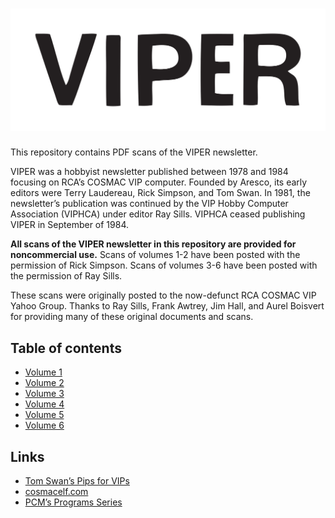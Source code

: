![VIPER](logo.png)
==================

This repository contains PDF scans of the VIPER newsletter.

VIPER was a hobbyist newsletter published between 1978 and 1984 focusing on
RCA’s COSMAC VIP computer. Founded by Aresco, its early editors were Terry
Laudereau, Rick Simpson, and Tom Swan. In 1981, the newsletter’s publication was
continued by the VIP Hobby Computer Association (VIPHCA) under editor Ray Sills.
VIPHCA ceased publishing VIPER in September of 1984.

**All scans of the VIPER newsletter in this repository are provided for
noncommercial use.** Scans of volumes 1-2 have been posted with the permission
of Rick Simpson. Scans of volumes 3-6 have been posted with the permission of
Ray Sills.

These scans were originally posted to the now-defunct RCA COSMAC VIP Yahoo
Group. Thanks to Ray Sills, Frank Awtrey, Jim Hall, and Aurel Boisvert for
providing many of these original documents and scans.

## Table of contents

- [Volume 1](volume1/)
- [Volume 2](volume2/)
- [Volume 3](volume3/)
- [Volume 4](volume4/)
- [Volume 5](volume5/)
- [Volume 6](volume6/)

## Links

- [Tom Swan’s Pips for VIPs]
- [cosmacelf.com]
- [PCM’s Programs Series]

[Tom Swan’s Pips for VIPs]: https://github.com/TomSwan/pips-for-vips
[cosmacelf.com]: http://www.cosmacelf.com/
[PCM’s Programs Series]: https://github.com/mattmikolay/moews-cosmac
